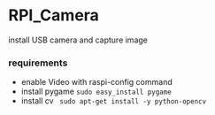 RPI_Camera
==========

install USB camera and capture image

### requirements

* enable Video with raspi-config command
* install pygame 
  <code>sudo easy_install pygame</code>
* install cv
  <code> sudo apt-get install -y python-opencv
